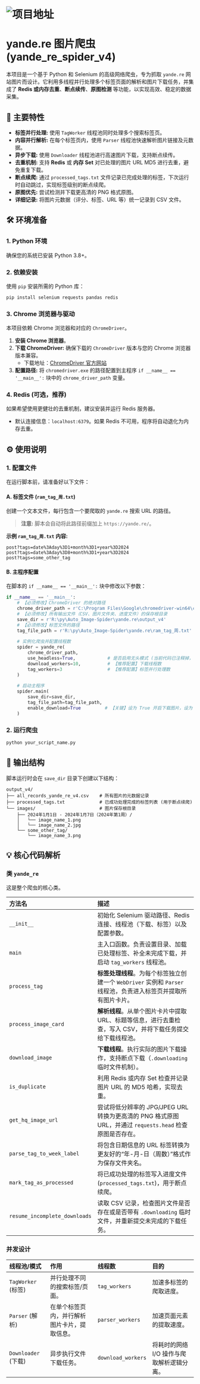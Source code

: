 # ![项目地址](https://github.com/fuaneng/Auto_Image-Spider)

# yande.re 图片爬虫 (yande_re_spider_v4)

本项目是一个基于 Python 和 Selenium 的高级网络爬虫，专为抓取 `yande.re` 网站图片而设计。它利用多线程并行处理多个标签页面的解析和图片下载任务，并集成了 **Redis 或内存去重**、**断点续传**、**原图检测** 等功能，以实现高效、稳定的数据采集。

## 🚀 主要特性

* **标签并行处理:** 使用 `TagWorker` 线程池同时处理多个搜索标签页。
* **内容并行解析:** 在每个标签页内，使用 `Parser` 线程池快速解析图片链接及元数据。
* **异步下载:** 使用 `Downloader` 线程池进行高速图片下载，支持断点续传。
* **去重机制:** 支持 **Redis** 或 **内存 Set** 对已处理的图片 URL MD5 进行去重，避免重复下载。
* **断点续爬:** 通过 `processed_tags.txt` 文件记录已完成处理的标签，下次运行时自动跳过，实现标签级别的断点续爬。
* **原图优先:** 尝试检测并下载更高清的 PNG 格式原图。
* **详细记录:** 将图片元数据（评分、标签、URL 等）统一记录到 CSV 文件。

## 🛠️ 环境准备

### 1. Python 环境

确保您的系统已安装 Python 3.8+。

### 2. 依赖安装

使用 `pip` 安装所需的 Python 库：

```bash
pip install selenium requests pandas redis
````

### 3\. Chrome 浏览器与驱动

本项目依赖 Chrome 浏览器和对应的 `ChromeDriver`。

1.  **安装 Chrome 浏览器**。
2.  **下载 ChromeDriver:** 确保下载的 `ChromeDriver` 版本与您的 Chrome 浏览器版本兼容。
      * 下载地址：[ChromeDriver 官方网站](https://chromedriver.chromium.org/downloads)
3.  **配置路径:** 将 `chromedriver.exe` 的路径配置到主程序 `if __name__ == '__main__':` 块中的 `chrome_driver_path` 变量。

### 4\. Redis (可选，推荐)

如果希望使用更健壮的去重机制，建议安装并运行 Redis 服务器。

  * 默认连接信息：`localhost:6379`。如果 Redis 不可用，程序将自动退化为内存去重。

## ⚙️ 使用说明

### 1\. 配置文件

在运行脚本前，请准备好以下文件：

#### A. 标签文件 (`ram_tag_周.txt`)

创建一个文本文件，每行包含一个要爬取的 `yande.re` 搜索 URL 的路径。

> **注意:** 脚本会自动将此路径前缀加上 `https://yande.re/`。

**示例 `ram_tag_周.txt` 内容:**

```text
post?tags=date%3Aday%3D1+month%3D1+year%3D2024
post?tags=date%3Aday%3D8+month%3D1+year%3D2024
post?tags=some_other_tag
```

#### B. 主程序配置

在脚本的 `if __name__ == '__main__':` 块中修改以下参数：

```python
if __name__ == '__main__':
    # 【必须修改】ChromeDriver 的绝对路径
    chrome_driver_path = r'C:\Program Files\Google\chromedriver-win64\chromedriver.exe' 
    # 【必须修改】所有输出文件（CSV、图片文件夹、进度文件）的保存根目录
    save_dir = r'R:\py\Auto_Image-Spider\yande.re\output_v4' 
    # 【必须修改】标签文件的路径
    tag_file_path = r'R:\py\Auto_Image-Spider\yande.re\ram_tag_周.txt'
    
    # 实例化爬虫并配置线程数
    spider = yande_re(
        chrome_driver_path, 
        use_headless=True,            # 是否启用无头模式 (当前代码已注释掉，可忽略此参数)
        download_workers=10,          # 【推荐配置】下载线程数
        tag_workers=3                 # 【推荐配置】标签并行处理数
    )
    
    # 启动主程序
    spider.main(
        save_dir=save_dir, 
        tag_file_path=tag_file_path, 
        enable_download=True         # 【关键】设为 True 开启下载图片，设为 False 仅解析和记录 CSV
    )
```

### 2\. 运行爬虫

```bash
python your_script_name.py
```

## 📂 输出结构

脚本运行时会在 `save_dir` 目录下创建以下结构：

```
output_v4/
├── all_records_yande_re_v4.csv    # 所有图片的元数据记录
├── processed_tags.txt             # 已成功处理完成的标签列表 (用于断点续爬)
└── images/                        # 图片保存根目录
    ├── 2024年1月1日 - 2024年1月7日（2024年第1周）/
    │   └── image_name_1.png
    │   └── image_name_2.jpg
    └── some_other_tag/
        └── image_name_3.png
```

## 💡 核心代码解析

### 类 `yande_re`

这是整个爬虫的核心类。

| 方法名 | 描述 |
| :--- | :--- |
| `__init__` | 初始化 Selenium 驱动路径、Redis 连接、线程池（下载、标签）以及配置参数。 |
| `main` | 主入口函数。负责设置目录、加载已处理标签、补全未完成下载，并启动 `tag_workers` 线程池。 |
| `process_tag` | **标签处理线程**。为每个标签独立创建一个 `WebDriver` 实例和 `Parser` 线程池，负责进入标签页并提取所有图片卡片。 |
| `process_image_card` | **解析线程**。从单个图片卡片中提取 URL、标题等信息，进行去重检查，写入 CSV，并将下载任务提交给下载线程池。 |
| `download_image` | **下载线程**。执行实际的图片下载操作，支持断点下载（`.downloading` 临时文件机制）。 |
| `is_duplicate` | 利用 Redis 或内存 Set 检查并记录图片 URL 的 MD5 哈希，实现去重。 |
| `get_hq_image_url` | 尝试将低分辨率的 JPG/JPEG URL 转换为更高清的 PNG 格式原图 URL，并通过 `requests.head` 检查原图是否存在。 |
| `parse_tag_to_week_label` | 将包含日期信息的 URL 标签转换为更友好的“年-月-日（周数）”格式作为保存文件夹名。 |
| `mark_tag_as_processed` | 将已成功处理的标签写入进度文件 (`processed_tags.txt`)，用于断点续爬。 |
| `resume_incomplete_downloads` | 读取 CSV 记录，检查图片文件是否存在或是否带有 `.downloading` 临时文件，并重新提交未完成的下载任务。 |

### 并发设计

| 线程池/模式 | 作用 | 线程数 | 目的 |
| :--- | :--- | :--- | :--- |
| `TagWorker` (标签) | 并行处理不同的搜索标签/页面。 | `tag_workers` | 加速多标签的爬取进度。 |
| `Parser` (解析) | 在单个标签页内，并行解析图片卡片，提取信息。 | `parser_workers` | 加速页面元素的提取速度。 |
| `Downloader` (下载) | 异步执行文件下载任务。 | `download_workers` | 将耗时的网络 I/O 操作与爬取解析逻辑分离。 |

```
```